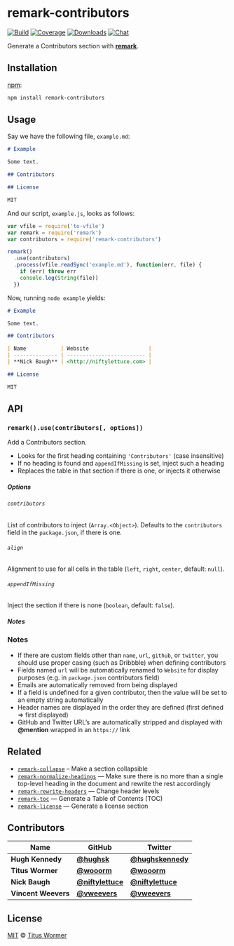 # remark-contributors

[![Build][build-badge]][build]
[![Coverage][coverage-badge]][coverage]
[![Downloads][downloads-badge]][downloads]
[![Chat][chat-badge]][chat]

Generate a Contributors section with **[remark][]**.

## Installation

[npm][]:

```bash
npm install remark-contributors
```

## Usage

Say we have the following file, `example.md`:

```markdown
# Example

Some text.

## Contributors

## License

MIT
```

And our script, `example.js`, looks as follows:

```javascript
var vfile = require('to-vfile')
var remark = require('remark')
var contributors = require('remark-contributors')

remark()
  .use(contributors)
  .process(vfile.readSync('example.md'), function(err, file) {
    if (err) throw err
    console.log(String(file))
  })
```

Now, running `node example` yields:

```markdown
# Example

Some text.

## Contributors

| Name           | Website                   |
| -------------- | ------------------------- |
| **Nick Baugh** | <http://niftylettuce.com> |

## License

MIT
```

## API

### `remark().use(contributors[, options])`

Add a Contributors section.

*   Looks for the first heading containing `'Contributors'` (case insensitive)
*   If no heading is found and `appendIfMissing` is set, inject such a heading
*   Replaces the table in that section if there is one, or injects it otherwise

##### Options

###### `contributors`

List of contributors to inject (`Array.<Object>`).
Defaults to the `contributors` field in the `package.json`, if there is one.

###### `align`

Alignment to use for all cells in the table (`left`, `right`, `center`,
default: `null`).

###### `appendIfMissing`

Inject the section if there is none (`boolean`, default: `false`).

##### Notes

### Notes

*   If there are custom fields other than `name`, `url`, `github`, or `twitter`,
    you should use proper casing (such as Dribbble) when defining contributors
*   Fields named `url` will be automatically renamed to `Website` for display
    purposes (e.g. in `package.json` contributors field)
*   Emails are automatically removed from being displayed
*   If a field is undefined for a given contributor, then the value will be set
    to an empty string automatically
*   Header names are displayed in the order they are defined (first defined =>
    first displayed)
*   GitHub and Twitter URL’s are automatically stripped and displayed with
    **@mention** wrapped in an `https://` link

## Related

*   [`remark-collapse`](https://github.com/Rokt33r/remark-collapse)
    – Make a section collapsible
*   [`remark-normalize-headings`](https://github.com/eush77/remark-normalize-headings)
    — Make sure there is no more than a single top-level heading in the document
    and rewrite the rest accordingly
*   [`remark-rewrite-headers`](https://github.com/strugee/remark-rewrite-headers)
    — Change header levels
*   [`remark-toc`](https://github.com/remarkjs/remark-toc)
    — Generate a Table of Contents (TOC)
*   [`remark-license`](https://github.com/remarkjs/remark-license)
    — Generate a license section

## Contributors

| Name                | GitHub                                               | Twitter                                               |
| ------------------- | ---------------------------------------------------- | ----------------------------------------------------- |
| **Hugh Kennedy**    | [**@hughsk**](https://github.com/hughsk)             | [**@hughskennedy**](https://twitter.com/hughskennedy) |
| **Titus Wormer**    | [**@wooorm**](https://github.com/wooorm)             | [**@wooorm**](https://twitter.com/wooorm)             |
| **Nick Baugh**      | [**@niftylettuce**](https://github.com/niftylettuce) | [**@niftylettuce**](https://twitter.com/niftylettuce) |
| **Vincent Weevers** | [**@vweevers**](https://github.com/vweevers)         | [**@vweevers**](https://twitter.com/vweevers)         |

## License

[MIT][license] © [Titus Wormer][author]

<!-- Definitions -->

[build-badge]: https://img.shields.io/travis/hughsk/remark-contributors.svg

[build]: https://travis-ci.org/hughsk/remark-contributors

[coverage-badge]: https://img.shields.io/codecov/c/github/hughsk/remark-contributors.svg

[coverage]: https://codecov.io/github/hughsk/remark-contributors

[downloads-badge]: https://img.shields.io/npm/dm/remark-contributors.svg

[downloads]: https://www.npmjs.com/package/remark-contributors

[chat-badge]: https://img.shields.io/badge/join%20the%20community-on%20spectrum-7b16ff.svg

[chat]: https://spectrum.chat/unified/remark

[license]: license

[author]: https://wooorm.com

[npm]: https://docs.npmjs.com/cli/install

[remark]: https://github.com/remarkjs/remark
